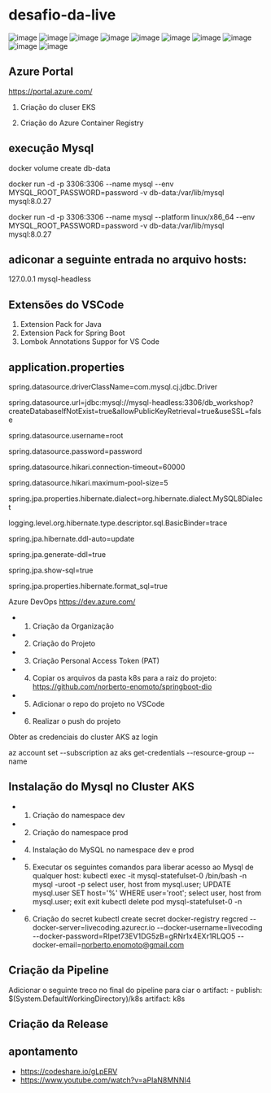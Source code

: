 # desafio-da-live

![image](https://user-images.githubusercontent.com/52088444/160458826-a312a91e-39c1-4e0b-b97f-e5338782b402.png)
![image](https://user-images.githubusercontent.com/52088444/160458883-16edf75e-bd05-4deb-a9ff-bcb1645fbf7a.png)
![image](https://user-images.githubusercontent.com/52088444/160458921-b981813e-0d3f-4843-a64d-e02623b6478a.png)
![image](https://user-images.githubusercontent.com/52088444/160458952-63691d5a-3df3-4959-b3db-c00a074cd96d.png)
![image](https://user-images.githubusercontent.com/52088444/160458985-1bcf26c5-d90a-40cb-8794-c00129fe3f4e.png)
![image](https://user-images.githubusercontent.com/52088444/160459028-6b1265a7-9e7f-49cd-83f9-6032020f0c5d.png)
![image](https://user-images.githubusercontent.com/52088444/160459067-30583488-e21d-45b3-a61f-e0dc34716ec0.png)
![image](https://user-images.githubusercontent.com/52088444/160459133-aa01888a-d741-45f7-af4c-d3925003c250.png)
![image](https://user-images.githubusercontent.com/52088444/160459209-e530b02e-b925-4f2a-918e-13af045130e0.png)
![image](https://user-images.githubusercontent.com/52088444/160459256-8009f92e-2d12-48b4-8164-6cba1aa7d186.png)

## Azure Portal

https://portal.azure.com/

1. Criação do cluser EKS

2. Criação do Azure Container Registry


##  execução Mysql

docker volume create db-data

docker run -d -p 3306:3306 --name mysql --env MYSQL_ROOT_PASSWORD=password -v db-data:/var/lib/mysql mysql:8.0.27

docker run -d -p 3306:3306 --name mysql --platform linux/x86_64 --env MYSQL_ROOT_PASSWORD=password -v db-data:/var/lib/mysql mysql:8.0.27


##  adiconar a seguinte entrada no arquivo hosts: 
127.0.0.1    mysql-headless   

## Extensões do VSCode
1. Extension Pack for Java
2. Extension Pack for Spring Boot
3. Lombok Annotations Suppor for VS Code


## application.properties

spring.datasource.driverClassName=com.mysql.cj.jdbc.Driver

spring.datasource.url=jdbc:mysql://mysql-headless:3306/db_workshop?createDatabaseIfNotExist=true&allowPublicKeyRetrieval=true&useSSL=false

spring.datasource.username=root

spring.datasource.password=password

spring.datasource.hikari.connection-timeout=60000

spring.datasource.hikari.maximum-pool-size=5

spring.jpa.properties.hibernate.dialect=org.hibernate.dialect.MySQL8Dialect

logging.level.org.hibernate.type.descriptor.sql.BasicBinder=trace

spring.jpa.hibernate.ddl-auto=update

spring.jpa.generate-ddl=true

spring.jpa.show-sql=true

spring.jpa.properties.hibernate.format_sql=true


Azure DevOps
https://dev.azure.com/

 - 1. Criação da Organização
 - 2. Criação do Projeto
 - 3. Criação Personal Access Token (PAT)
 - 4. Copiar os arquivos da pasta k8s para a raiz do projeto: https://github.com/norberto-enomoto/springboot-dio
 - 5. Adicionar o repo do projeto no VSCode
 - 6. Realizar o push do projeto

Obter as credenciais do cluster AKS
az login 

az account set --subscription <subscription>
az aks get-credentials --resource-group <resource-group> --name <cluster-name>

## Instalação do Mysql no Cluster AKS
 - 1. Criação do namespace dev
 - 2. Criação do namespace prod
 - 4. Instalação do MySQL no namespace dev e prod

 - 5. Executar os seguintes comandos para liberar acesso ao Mysql de qualquer host:
    kubectl exec -it mysql-statefulset-0 /bin/bash -n <namespace>
    mysql -uroot -p
    select user, host from mysql.user;
    UPDATE mysql.user SET host='%' WHERE user='root';
    select user, host from mysql.user;
    exit
    exit
    kubectl delete pod mysql-statefulset-0 -n <namespace>
    
 - 6. Criação do secret
		kubectl create secret docker-registry regcred --docker-server=livecoding.azurecr.io --docker-username=livecoding --docker-password=RIpet73EV1DG5zB=gRNr1x4EXr1RLQO5 --docker-email=norberto.enomoto@gmail.com
    
## Criação da Pipeline
  Adicionar o seguinte treco no final do pipeline para ciar o artifact:
      - publish: $(System.DefaultWorkingDirectory)/k8s
      artifact: k8s
      
## Criação da Release


## apontamento

- https://codeshare.io/gLpERV
- https://www.youtube.com/watch?v=aPIaN8MNNI4
